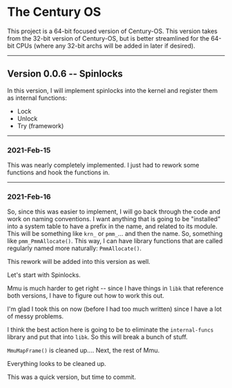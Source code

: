 # The Century OS

This project is a 64-bit focused version of Century-OS.  This version takes from the 32-bit version of Century-OS, but is better streamlined for the 64-bit CPUs (where any 32-bit archs will be added in later if desired).


---

## Version 0.0.6 -- Spinlocks

In this version, I will implement spinlocks into the kernel and register them as internal functions:
* Lock
* Unlock
* Try (framework)


---

### 2021-Feb-15

This was nearly completely implemented.  I just had to rework some functions and hook the functions in.


---

### 2021-Feb-16

So, since this was easier to implement, I will go back through the code and work on naming conventions.  I want anything that is going to be "installed" into a system table to have a prefix in the name, and related to its module.  This will be something like `krn_` or `pmm_`... and then the name.  So, something like `pmm_PmmAllocate()`.  This way, I can have library functions that are called regularly named more naturally: `PmmAllocate()`.

This rework will be added into this version as well.

Let's start with Spinlocks.

Mmu is much harder to get right -- since I have things in `libk` that reference both versions, I have to figure out how to work this out.

I'm glad I took this on now (before I had too much written) since I have a lot of messy problems.

I think the best action here is going to be to eliminate the `internal-funcs` library and put that into `libk`.  So this will break a bunch of stuff.

`MmuMapFrame()` is cleaned up....  Next, the rest of Mmu.

Everything looks to be cleaned up.

This was a quick version, but time to commit.


